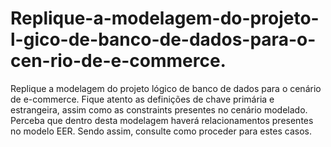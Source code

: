 # Replique-a-modelagem-do-projeto-l-gico-de-banco-de-dados-para-o-cen-rio-de-e-commerce.
Replique a modelagem do projeto lógico de banco de dados para o cenário de e-commerce. Fique atento as definições de chave primária e estrangeira, assim como as constraints presentes no cenário modelado. Perceba que dentro desta modelagem haverá relacionamentos presentes no modelo EER. Sendo assim, consulte como proceder para estes casos. 
